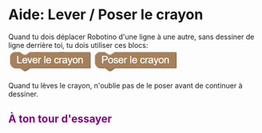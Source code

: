# Aide: Lever / Poser le crayon
Quand tu dois déplacer Robotino d'une ligne à une autre, sans dessiner de ligne derrière toi, tu dois utiliser ces blocs:<br>
![Lever][lever_crayon]
![Poser][poser_crayon]
<br>


Quand tu lèves le crayon, n'oublie pas de le poser avant de continuer à dessiner.<br>

## <span style="color: #800080">À ton tour d'essayer</span>

[lever_crayon]: img/architecture_lever_crayon.png
[poser_crayon]: img/architecture_poser_crayon.png

